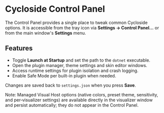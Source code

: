 # Cycloside Control Panel

The Control Panel provides a single place to tweak common Cycloside options.
It is accessible from the tray icon via **Settings → Control Panel…** or from
the main window's **Settings** menu.

## Features

- Toggle **Launch at Startup** and set the path to the `dotnet` executable.
- Open the plugin manager, theme settings and skin editor windows.
- Access runtime settings for plugin isolation and crash logging.
- Enable Safe Mode per built-in plugin when needed.

Changes are saved back to `settings.json` when you press **Save**.

Note: Managed Visual Host options (native colors, preset theme, sensitivity, and per‑visualizer settings)
are available directly in the visualizer window and persist automatically; they do not appear in the Control Panel.
